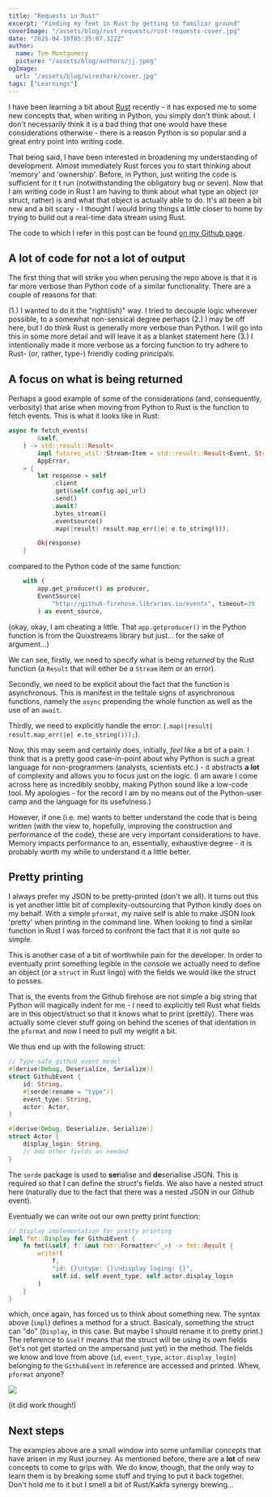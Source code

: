 ```yaml
---
title: "Requests in Rust"
excerpt: "Finding my feet in Rust by getting to familiar ground" 
coverImage: "/assets/blog/rust_requests/rust-requests-cover.jpg"
date: "2025-04-10T05:35:07.322Z"
author:
  name: Tom Montgomery
  picture: "/assets/blog/authors/jj.jpeg"
ogImage:
  url: "/assets/blog/wireshark/cover.jpg"
tags: ["Learnings"]
---
```


I have been learning a bit about [Rust](https://www.tom-montgomery.com/posts/tomm_cli) recently - it has exposed me to some new concepts that, when writing in Python, you simply don't think about. I don't necessarily think it is a bad thing that one would have these considerations otherwise - there is a reason Python is so popular and a great entry point into writing code.

That being said, I have been interested in broadening my understanding of development. Almost immediately Rust forces you to start thinking about 'memory' and 'ownership'. Before, in Python, just writing the code is sufficient for it t run (notwithstanding the obligatory bug or seven). Now that I am writing code in Rust I am having to think about what type an object (or struct, rather) is and what that object is actually able to do. It's all been a bit new and a bit scary - I thought I would bring things a little closer to home by trying to build out a real-time data stream using Rust.

The code to which I refer in this post can be found [on my Github page](https://github.com/tom-mont/rust_requests).

## A lot of code for not a lot of output

The first thing that will strike you when perusing the repo above is that it is far more verbose than Python code of a similar functionality. There are a couple of reasons for that:

(1.) I wanted to do it the "right(ish)" way. I tried to decouple logic wherever possible, to a somewhat non-sensical degree perhaps
(2.) I may be off here, but I do think Rust is generally more verbose than Python. I will go into this in some more detail and will leave it as a blanket statement here
(3.) I intentionally made it more verbose as a forcing function to try adhere to Rust- (or, rather, type-) friendly coding principals.

## A focus on what is being returned

Perhaps a good example of some of the considerations (and, consequently, verbosity) that arise when moving from Python to Rust is the function to fetch events. This is what it looks like in Rust:

```rust
async fn fetch_events(
        &self,
    ) -> std::result::Result<
        impl futures_util::Stream<Item = std::result::Result<Event, String>>,
        AppError,
    > {
        let response = self
            .client
            .get(&self.config.api_url)
            .send()
            .await?
            .bytes_stream()
            .eventsource()
            .map(|result| result.map_err(|e| e.to_string()));

        Ok(response)
    }
```

compared to the Python code of the same function:

```python
    with (
        app.get_producer() as producer,
        EventSource(
            "http://github-firehose.libraries.io/events", timeout=30
        ) as event_source,

```

(okay, okay, I am cheating a little. That `app.getproducer()` in the Python function is from the Quixstreams library but just... for the sake of argument...)

We can see, firstly, we need to specify what is being _returned_ by the Rust function (a `Result` that will either be a `Stream` item or an error).

Secondly, we need to be explicit about the fact that the function is asynchronous. This is manifest in the telltale signs of asynchronous functions, namely the `async` prepending the whole function as well as the use of an `await`.

Thirdly, we need to explicitly handle the error: (`.map(|result| result.map_err(|e| e.to_string()));`).

Now, this may seem and certainly does, initially, _feel_ like a bit of a pain. I think that is a pretty good case-in-point about why Python is such a great language for non-programmers (analysts, scientists etc.) - it abstracts **a lot** of complexity and allows you to focus just on the logic. (I am aware I come across here as incredibly snobby,  making Python sound like a low-code tool. My apologies - for the record I am by no means out of the Python-user camp and the language for its usefulness.)

However, if one (i.e. me) wants to better understand the code that is being written (with the view to, hopefully, improving the construction and performance of the code), these are very important considerations to have. Memory impacts performance to an, essentially, exhaustive degree - it is probably worth my while to understand it a little better.

## Pretty printing

I always prefer my JSON to be pretty-printed (don't we all). It turns out this is yet another little bit of complexity-outsourcing that Python kindly does on my behalf. With a simple `pformat`, my naive self is able to make JSON look 'pretty' when printing in the command line. When looking to find a similar function in Rust I was forced to confront the fact that it is not quite so simple.

This is another case of a bit of worthwhile pain for the developer. In order to eventually print something legible in the console we actually need to define an object (or a `struct` in Rust lingo) with the fields we would like the struct to posses.

That is, the events from the Github firehose are not simple a big string that Python will magically indent for me - I need to explicitly tell Rust what fields are in this object/struct so that it knows what to print (prettily). There was actually some clever stuff going on behind the scenes of that identation in the `pformat` and now I need to pull my weight a bit.

We thus end up with the following struct:

```rust
// Type-safe github event model
#[derive(Debug, Deserialize, Serialize)]
struct GithubEvent {
    id: String,
    #[serde(rename = "type")]
    event_type: String,
    actor: Actor,
}

#[derive(Debug, Deserialize, Serialize)]
struct Actor {
    display_login: String,
    // add other fields as needed
}

```

The `serde` package is used to **ser**ialise and **de**seriailise JSON. This is required so that I can define the struct's fields. We also have a nested struct here (naturally due to the fact that there was a nested JSON in our Github event).

Eventually we can write out our own pretty print function:

```rust
// Display implementation for pretty printing
impl fmt::Display for GithubEvent {
    fn fmt(&self, f: &mut fmt::Formatter<'_>) -> fmt::Result {
        write!(
            f,
            "id: {}\ntype: {}\ndisplay loging: {}",
            self.id, self.event_type, self.actor.display_login
        )
    }
}
```

which, once again, has forced us to think about something new. The syntax above (`impl`) defines a method for a struct. Basicaly, something the struct can "do" (`Display`, in this case. But maybe I should rename it to pretty print.) The reference to `&self` means that the struct will be using its own fields (let's not get started on the ampersand just yet) in the method. The fields we know and love from above (`id`, `event_type`, `actor.display_login`) belonging to the `GithubEvent` in reference are accessed and printed. Whew, `pformat` anyone?

![](/assets/blog/rust_requests/pretty-print.png)

(it did work though!)

## Next steps

The examples above are a small window into some unfamiliar concepts that have arisen in my Rust journey. As mentioned before, there are a **lot** of new concepts to come to grips with. We do know, though, that the only way to learn them is by breaking some stuff and trying to put it back together. Don't hold me to it but I smell a bit of Rust/Kakfa synergy brewing...
